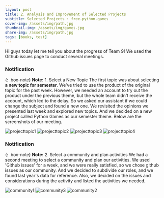 ```yaml
---
layout: post 
title: 2. Analysis and Improvement of Selected Projects
subtitle: Selected Projects : free-python-games 
cover-img: /assets/img/path.jpg
thumbnail-img: /assets/img/games.jpg
share-img: /assets/img/path.jpg
tags: [books, test]
---
```


Hi guys today let me tell you about the progress of Team 9! We used the Github issues page to conduct several meetings. 

### Notification

{: .box-note}
**Note:** 1. Select a New Topic
The first topic was about selecting **a new topic for semester**. We've tried to use the product of the original topic for the past week. However, we needed an account to try out the product under the previous theme, but the whole team didn't receive the account, which led to the delay. So we asked our assistant if we could change the subject and found a new one. We revisited the opinions we presented last week and explored new topics. And we decided on a new project called Python Games as our semester theme. Below are the screenshots of our meeting.

![projecttopic1](https://user-images.githubusercontent.com/55980214/99897038-60e3cf80-2cd9-11eb-962d-cdf068591d4f.JPG)
![projecttopic2](https://user-images.githubusercontent.com/55980214/99897039-6214fc80-2cd9-11eb-9678-8bfda35c5bf5.JPG)
![projecttopic3](https://user-images.githubusercontent.com/55980214/99897041-6214fc80-2cd9-11eb-8337-4a1982997669.JPG)
![projecttopic4](https://user-images.githubusercontent.com/55980214/99897042-62ad9300-2cd9-11eb-8f99-b9d1814f1245.JPG)


### Notification

{: .box-note}
**Note:** 2. Select a community and plan activities
We had a second meeting to select a community and plan our activities. We used 'Github issues' for a week, and we were really satisfied, so we chose github issues as our community. And we decided to subdivide our roles, and we found last year's data for reference. Also, we decided on the issues and considerations during the activity and listed the activities we needed. 

![community1](https://user-images.githubusercontent.com/55980214/99897193-d1d7b700-2cda-11eb-83d4-b1695ce0ceaf.JPG)
![community3](https://user-images.githubusercontent.com/55980214/99897196-d308e400-2cda-11eb-9f44-886c005fa73b.JPG)
![community2](https://user-images.githubusercontent.com/55980214/99897197-d308e400-2cda-11eb-8040-b56f6254d9b5.JPG)
